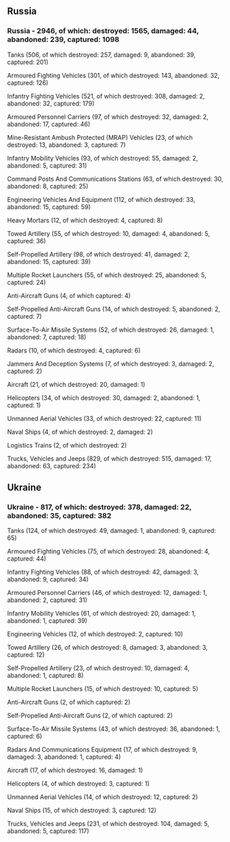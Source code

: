 
 
 ## Russia
 
 ### Russia - 2946, of which: destroyed: 1565, damaged: 44, abandoned: 239, captured: 1098

 

 

 Tanks (506, of which destroyed: 257, damaged: 9, abandoned: 39, captured: 201)

 Armoured Fighting Vehicles (301, of which destroyed: 143, abandoned: 32, captured: 126)

 Infantry Fighting Vehicles (521, of which destroyed: 308, damaged: 2, abandoned: 32, captured: 179)

 Armoured Personnel Carriers (97, of which destroyed: 32, damaged: 2, abandoned: 17, captured: 46)

 Mine-Resistant Ambush Protected (MRAP) Vehicles (23, of which destroyed: 13, abandoned: 3, captured: 7)

 Infantry Mobility Vehicles (93, of which destroyed: 55, damaged: 2, abandoned: 5, captured: 31)

 Command Posts And Communications Stations (63, of which destroyed: 30, abandoned: 8, captured: 25)

 Engineering Vehicles And Equipment (112, of which destroyed: 33, abandoned: 15, captured: 59)

 Heavy Mortars (12, of which destroyed: 4, captured: 8)

 Towed Artillery (55, of which destroyed: 10, damaged: 4, abandoned: 5, captured: 36)

 Self-Propelled Artillery (98, of which destroyed: 41, damaged: 2, abandoned: 15, captured: 39)

 Multiple Rocket Launchers (55, of which destroyed: 25, abandoned: 5, captured: 24)

 Anti-Aircraft Guns (4, of which captured: 4)

 Self-Propelled Anti-Aircraft Guns (14, of which destroyed: 5, abandoned: 2, captured: 7)

 Surface-To-Air Missile Systems (52, of which destroyed: 26, damaged: 1, abandoned: 7, captured: 18)

 Radars (10, of which destroyed: 4, captured: 6)

 Jammers And Deception Systems (7, of which destroyed: 3, damaged: 2, captured: 2)

 Aircraft (21, of which destroyed: 20, damaged: 1)

 Helicopters (34, of which destroyed: 30, damaged: 2, abandoned: 1, captured: 1)

 Unmanned Aerial Vehicles (33, of which destroyed: 22, captured: 11)

 Naval Ships (4, of which destroyed: 2, damaged: 2)

 Logistics Trains (2, of which destroyed: 2)

 Trucks, Vehicles and Jeeps (829, of which destroyed: 515, damaged: 17, abandoned: 63, captured: 234)

 
 
 ## Ukraine
 
 ### Ukraine - 817, of which: destroyed: 378, damaged: 22, abandoned: 35, captured: 382

 

 

 Tanks (124, of which destroyed: 49, damaged: 1, abandoned: 9, captured: 65)

 Armoured Fighting Vehicles (75, of which destroyed: 28, abandoned: 4, captured: 44)

 Infantry Fighting Vehicles (88, of which destroyed: 42, damaged: 3, abandoned: 9, captured: 34)

 Armoured Personnel Carriers (46, of which destroyed: 12, damaged: 1, abandoned: 2, captured: 31)

 Infantry Mobility Vehicles (61, of which destroyed: 20, damaged: 1, abandoned: 1, captured: 39)

 Engineering Vehicles (12, of which destroyed: 2, captured: 10)

 Towed Artillery (26, of which destroyed: 8, damaged: 3, abandoned: 3, captured: 12)

 Self-Propelled Artillery (23, of which destroyed: 10, damaged: 4, abandoned: 1, captured: 8)

 Multiple Rocket Launchers (15, of which destroyed: 10, captured: 5)

 Anti-Aircraft Guns (2, of which captured: 2)

 Self-Propelled Anti-Aircraft Guns (2, of which captured: 2)

 Surface-To-Air Missile Systems (43, of which destroyed: 36, abandoned: 1, captured: 6)

 

 

 Radars And Communications Equipment (17, of which destroyed: 9, damaged: 3, abandoned: 1, captured: 4)

 Aircraft (17, of which destroyed: 16, damaged: 1)

 Helicopters (4, of which destroyed: 3, captured: 1)

 Unmanned Aerial Vehicles (14, of which destroyed: 12, captured: 2)

 Naval Ships (15, of which destroyed: 3, captured: 12)

 Trucks, Vehicles and Jeeps (231, of which destroyed: 104, damaged: 5, abandoned: 5, captured: 117)


